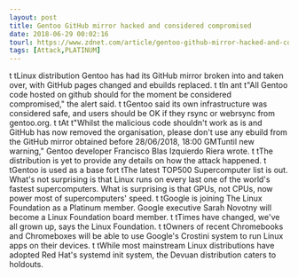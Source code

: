 ```yaml
---
layout: post
title: Gentoo GitHub mirror hacked and considered compromised
date: 2018-06-29 00:02:16
tourl: https://www.zdnet.com/article/gentoo-github-mirror-hacked-and-considered-compromised/
tags: [Attack,PLATINUM]
---
```

 t tLinux distribution Gentoo has had its GitHub mirror broken into and taken over, with GitHub pages changed and ebuilds replaced. t tIn ant t"All Gentoo code hosted on github should for the moment be considered compromised," the alert said. t tGentoo said its own infrastructure was considered safe, and users should be OK if they rsync or webrsync from gentoo.org. t tAt t"Whilst the malicious code shouldn't work as is and GitHub has now removed the organisation, please don't use any ebuild from the GitHub mirror obtained before 28/06/2018, 18:00 GMTuntil new warning," Gentoo developer Francisco Blas Izquierdo Riera wrote. t tThe distribution is yet to provide any details on how the attack happened. t tGentoo is used as a base fort tThe latest TOP500 Supercomputer list is out. What's not surprising is that Linux runs on every last one of the world's fastest supercomputers. What is surprising is that GPUs, not CPUs, now power most of supercomputers' speed. t tGoogle is joining The Linux Foundation as a Platinum member. Google executive Sarah Novotny will become a Linux Foundation board member. t tTimes have changed, we've all grown up, says the Linux Foundation. t tOwners of recent Chromebooks and Chromeboxes will be able to use Google's Crostini system to run Linux apps on their devices. t tWhile most mainstream Linux distributions have adopted Red Hat's systemd init system, the Devuan distribution caters to holdouts.